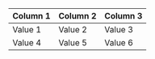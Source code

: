 | Column 1 | Column 2 | Column 3 |
|----------|----------|----------|
| Value 1  | Value 2  | Value 3  |
| Value 4  | Value 5  | Value 6  |
